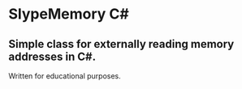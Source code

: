 # SlypeMemory C#

## Simple class for externally reading memory addresses in C#.

Written for educational purposes.
